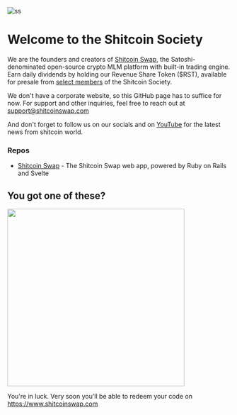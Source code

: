 ![ss](https://github.com/user-attachments/assets/f7c9919f-efd3-412f-a988-ed53d4e2b1b4)

# Welcome to the Shitcoin Society

We are the founders and creators of [Shitcoin Swap](https://github.com/shitcoinsociety/shitcoinswap), the Satoshi-denominated open-source crypto MLM platform with built-in trading engine. Earn daily dividends by holding our Revenue Share Token ($RST), available for presale from [select members](https://github.com/buhrmi) of the Shitcoin Society.

We don't have a corporate website, so this GitHub page has to suffice for now. For support and other inquiries, feel free to reach out at support@shitcoinswap.com

And don't forget to follow us on our socials and on [YouTube](https://youtube.com/@shitcoinsociety) for the latest news from shitcoin world.

### Repos

- [Shitcoin Swap](https://github.com/shitcoinsociety/shitcoinswap) - The Shitcoin Swap web app, powered by Ruby on Rails and Svelte

## You got one of these?

<img src="https://github.com/user-attachments/assets/2d148a06-cecb-4bb8-9fcf-984036535ba1" width="400">

You're in luck. Very soon you'll be able to redeem your code on https://www.shitcoinswap.com
